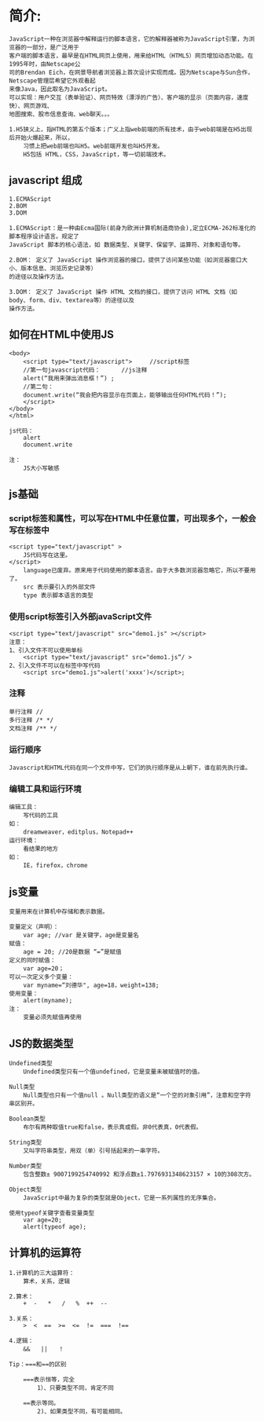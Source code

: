 # 简介:

	JavaScript一种在浏览器中解释运行的脚本语言，它的解释器被称为JavaScript引擎，为浏览器的一部分，是广泛用于
	客户端的脚本语言，最早是在HTML网页上使用，用来给HTML（HTML5）网页增加动态功能。在1995年时，由Netscape公
	司的Brendan Eich，在网景导航者浏览器上首次设计实现而成。因为Netscape与Sun合作，Netscape管理层希望它外观看起
	来像Java，因此取名为JavaScript。
	可以实现：用户交互（表单验证）、网页特效（漂浮的广告）、客户端的显示（页面内容，速度快）、网页游戏、
	地图搜索、股市信息查询、web聊天。。。

	1.H5狭义上，指HTML的第五个版本；广义上指web前端的所有技术，由于web前端是在H5出现后开始火爆起来，所以，
		习惯上把web前端也叫H5。web前端开发也叫H5开发。
		H5包括 HTML，CSS，JavaScript，等一切前端技术。
		
## javascript 组成

	1.ECMAScript
	2.BOM
	3.DOM
	
	1.ECMAScript：是一种由Ecma国际(前身为欧洲计算机制造商协会),定立ECMA-262标准化的脚本程序设计语言。规定了
	JavaScript 脚本的核心语法，如 数据类型、关键字、保留字、运算符、对象和语句等。
	
	2.BOM： 定义了 JavaScript 操作浏览器的接口，提供了访问某些功能（如浏览器窗口大小、版本信息、浏览历史记录等）
	的途径以及操作方法。
	
	3.DOM： 定义了 JavaScript 操作 HTML 文档的接口，提供了访问 HTML 文档（如body、form、div、textarea等）的途径以及
	操作方法。
	
## 如何在HTML中使用JS

	<body>
		<script type="text/javascript">		//script标签
		//第一句javascript代码：		//js注释
		alert(“我用来弹出消息框！”) ;
		//第二句：
		document.write(“我会把内容显示在页面上，能够输出任何HTML代码！”);
		</script>
	</body>
	</html>
	
	js代码：
		alert
		document.write
	
	注：
		JS大小写敏感
		
## js基础

### script标签和属性，可以写在HTML中任意位置，可出现多个，一般会写在<head>标签中

	<script type="text/javascript" >
		JS代码写在这里。
	</script>
		language已废弃。原来用于代码使用的脚本语言。由于大多数浏览器忽略它，所以不要用了。
		src 表示要引入的外部文件
		type 表示脚本语言的类型
		
### 使用script标签引入外部javaScript文件

	<script type="text/javascript" src="demo1.js" ></script>
	注意：
	1、引入文件不可以使用单标
		<script type="text/javascript" src="demo1.js“/ >
	2、引入文件不可以在标签中写代码
		<script src="demo1.js">alert('xxxx')</script>;
		
### 注释

	单行注释 //
	多行注释 /* */
	文档注释 /** */
	
### 运行顺序

	Javascript和HTML代码在同一个文件中写，它们的执行顺序是从上朝下，谁在前先执行谁。
	
### 编辑工具和运行环境

	编辑工具：
		写代码的工具
	如：
		dreamweaver，editplus，Notepad++
	运行环境：
		看结果的地方
	如：
		IE，firefox，chrome
		
## js变量

	变量用来在计算机中存储和表示数据。
	
	变量定义（声明）：
		var age; //var 是关键字，age是变量名
	赋值：
		age = 20; //20是数据 “=”是赋值
	定义的同时赋值：
		var age=20；
	可以一次定义多个变量：
		var myname=“刘德华", age=18，weight=138;
	使用变量：
		alert(myname);
	注：
		变量必须先赋值再使用
		
## JS的数据类型

	Undefined类型
		Undefined类型只有一个值undefined，它是变量未被赋值时的值。
	
	Null类型
		Null类型也只有一个值null 。Null类型的语义是“一个空的对象引用”，注意和空字符串区别开。
	
	Boolean类型
		布尔有两种取值true和false，表示真或假。非0代表真，0代表假。
	
	String类型
		又叫字符串类型，用双（单）引号括起来的一串字符。
	
	Number类型
		包含整数± 9007199254740992 和浮点数±1.7976931348623157 × 10的308次方。
	
	Object类型
		JavaScript中最为复杂的类型就是Object，它是一系列属性的无序集合。
		
	使用typeof关键字查看变量类型
		var age=20;
		alert(typeof age);
		
## 计算机的运算符

	1.计算机的三大运算符：
		算术，关系，逻辑

	2.算术：
		+  -   *   /   %  ++  --

	3.关系： 
		>  <  ==  >=  <=  !=  ===  !==

	4.逻辑：
		&&   ||   ！ 
		
	Tip：===和==的区别
	
		===表示恒等，完全
			1）、只要类型不同，肯定不同

		==表示等同。
			2)、如果类型不同，有可能相同。


